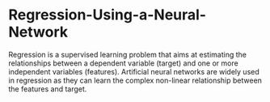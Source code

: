 # Regression-Using-a-Neural-Network
Regression is a supervised learning problem that aims at estimating the relationships between a dependent variable (target) and one or more independent variables (features). Artificial neural networks are widely used in regression as they can learn the complex non-linear relationship between the features and target.
